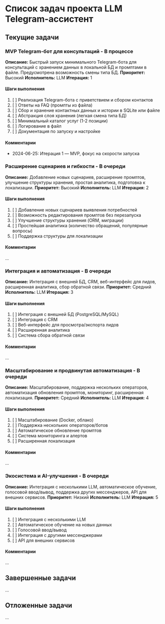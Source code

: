 # Список задач проекта LLM Telegram-ассистент

## Текущие задачи

### MVP Telegram-бот для консультаций - В процессе
**Описание:** Быстрый запуск минимального Telegram-бота для консультаций с хранением данных в локальной БД и промптами в файле. Предусмотрена возможность смены типа БД.
**Приоритет:** Высокий
**Исполнитель:** LLM
**Итерация:** 1

#### Шаги выполнения
1. [ ] Реализация Telegram-бота с приветствием и сбором контактов
2. [ ] Ответы на FAQ (промпты из файла)
3. [ ] Сбор и хранение контактных данных и истории в SQLite или файле
4. [ ] Абстракция слоя хранения (легкая смена типа БД)
5. [ ] Минимальный каталог услуг (1-2 позиции)
6. [ ] Логирование в файл
7. [ ] Документация по запуску и настройке

#### Комментарии
- 2024-06-25: Итерация 1 — MVP, фокус на скорости запуска

### Расширение сценариев и гибкости - В очереди
**Описание:** Добавление новых сценариев, расширение промптов, улучшение структуры хранения, простая аналитика, подготовка к локализации.
**Приоритет:** Высокий
**Исполнитель:** LLM
**Итерация:** 2

#### Шаги выполнения
1. [ ] Добавление новых сценариев выявления потребностей
2. [ ] Возможность редактирования промптов без перезапуска
3. [ ] Улучшение структуры хранения (ORM, миграции)
4. [ ] Простейшая аналитика (количество обращений, популярные вопросы)
5. [ ] Поддержка структуры для локализации

#### Комментарии
...

### Интеграция и автоматизация - В очереди
**Описание:** Интеграция с внешней БД, CRM, веб-интерфейс для лидов, расширенная аналитика, сбор обратной связи.
**Приоритет:** Средний
**Исполнитель:** LLM
**Итерация:** 3

#### Шаги выполнения
1. [ ] Интеграция с внешней БД (PostgreSQL/MySQL)
2. [ ] Интеграция с CRM
3. [ ] Веб-интерфейс для просмотра/экспорта лидов
4. [ ] Расширенная аналитика
5. [ ] Система сбора обратной связи

#### Комментарии
...

### Масштабирование и продвинутая автоматизация - В очереди
**Описание:** Масштабирование, поддержка нескольких операторов, автоматизация обновления промптов, мониторинг, расширенная локализация.
**Приоритет:** Средний
**Исполнитель:** LLM
**Итерация:** 4

#### Шаги выполнения
1. [ ] Масштабирование (Docker, облако)
2. [ ] Поддержка нескольких операторов/ботов
3. [ ] Автоматическое обновление промптов
4. [ ] Система мониторинга и алертов
5. [ ] Расширенная локализация

#### Комментарии
...

### Экосистема и AI-улучшения - В очереди
**Описание:** Интеграция с несколькими LLM, автоматическое обучение, голосовой ввод/вывод, поддержка других мессенджеров, API для внешних сервисов.
**Приоритет:** Низкий
**Исполнитель:** LLM
**Итерация:** 5

#### Шаги выполнения
1. [ ] Интеграция с несколькими LLM
2. [ ] Автоматическое обучение на новых данных
3. [ ] Голосовой ввод/вывод
4. [ ] Интеграция с другими мессенджерами
5. [ ] API для внешних сервисов

#### Комментарии
...

## Завершенные задачи

...

## Отложенные задачи

... 